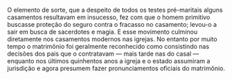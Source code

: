 ﻿O elemento de sorte, que a despeito de todos os testes pré-maritais alguns casamentos  resultavam em insucesso, fez com que o homem primitivo buscasse proteção do seguro contra o fracasso no casamento; levou-o a sair em busca de sacerdotes e magia. E esse movimento culminou diretamente nos casamentos modernos nas igrejas. No entanto por muito tempo o matrimônio foi geralmente reconhecido como consistindo nas decisões dos pais que o contratavam — mais tarde nas do casal — enquanto nos últimos quinhentos anos a igreja e o estado assumiram a jurisdição e agora presumem fazer pronunciamentos oficiais do matrimônio.